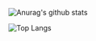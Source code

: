 ![Anurag's github stats](https://github-readme-stats.vercel.app/api?username=itamardenkberg)

![Top Langs](https://github-readme-stats.vercel.app/api/top-langs/?username=itamardenkberg)
